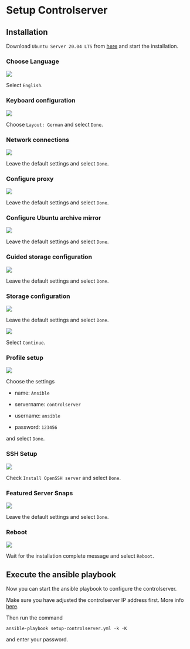# Setup Controlserver

## Installation
Download `Ubuntu Server 20.04 LTS` from [here](https://ubuntu.com/download/server) and start the installation.

### Choose Language
![](./assets/images/setup-control-server/1.png)

Select `English`.

### Keyboard configuration
![](./assets/images/setup-control-server/2.png)

Choose `Layout: German` and select `Done`.

### Network connections
![](./assets/images/setup-control-server/3.png)

Leave the default settings and select `Done`.

### Configure proxy
![](./assets/images/setup-control-server/4.png)

Leave the default settings and select `Done`.

### Configure Ubuntu archive mirror
![](./assets/images/setup-control-server/5.png)

Leave the default settings and select `Done`.

### Guided storage configuration
![](./assets/images/setup-control-server/6.png)

Leave the default settings and select `Done`.

### Storage configuration
![](./assets/images/setup-control-server/7.png)

Leave the default settings and select `Done`.

![](./assets/images/setup-control-server/8.png)

Select `Continue`.

### Profile setup
![](./assets/images/setup-control-server/9.png)

Choose the settings

- name: `Ansible`

- servername: `controlserver`

- username: `ansible`

- password: `123456`

and select `Done`.

### SSH Setup
![](./assets/images/setup-control-server/10.png)

Check `Install OpenSSH server` and select `Done`.

### Featured Server Snaps
![](./assets/images/setup-control-server/11.png)

Leave the default settings and select `Done`.

### Reboot
![](./assets/images/setup-control-server/12.png)

Wait for the installation complete message and select `Reboot`.

## Execute the ansible playbook
Now you can start the ansible playbook to configure the controlserver.

Make sure you have adjusted the controlserver IP address first. More info [here](ansible-configuration.md#controlserver).

Then run the command
```shell
ansible-playbook setup-controlserver.yml -k -K
```
and enter your password.
